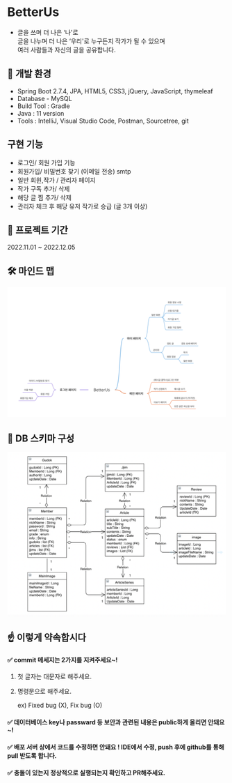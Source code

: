 # BetterUs

- 글을 쓰며 더 나은 ‘나'로  
  글을 나누며 더 나은 ‘우리'로 누구든지 작가가 될 수 있으며  
  여러 사람들과 자신의 글을 공유합니다.

## 📍 개발 환경

- Spring Boot 2.7.4, JPA, HTML5, CSS3, jQuery, JavaScript, thymeleaf
- Database - MySQL
- Build Tool : Gradle
- Java : 11 version
- Tools : IntelliJ, Visual Studio Code, Postman, Sourcetree, git

## 구현 기능

- 로그인/ 회원 가입 기능
- 회원가입/ 비밀번호 찾기 (이메일 전송) smtp
- 일반 회원,작가 / 관리자 페이지
- 작가 구독 추가/ 삭제
- 해당 글 찜 추가/ 삭제
- 관리자 체크 후 해당 유저 작가로 승급 (글 3개 이상)

## 📆 프로젝트 기간

2022.11.01 ~ 2022.12.05

## 🛠 마인드 맵

![마인드 맵](/image/1.png)

## 💾 DB 스키마 구성

![마인드 맵](/image/3.png)

## ☝ 이렇게 약속합시다

#### ✅ commit 메세지는 2가지를 지켜주세요~!

1. 첫 글자는 대문자로 해주세요.

2. 명령문으로 해주세요.

   ex) Fixed bug (X), Fix bug (O)

#### ✅ 데이터베이스 key나 passward 등 보안과 관련된 내용은 public하게 올리면 안돼요~!

#### ✅ 배포 서버 상에서 코드를 수정하면 안돼요 ! IDE에서 수정, push 후에 github를 통해 pull 받도록 합니다.

#### ✅ 충돌이 있는지 정상적으로 실행되는지 확인하고 PR해주세요.
